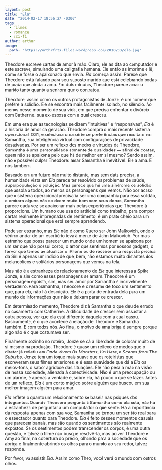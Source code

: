 ```yaml
---
layout: post
title: "Ela"
date: "2014-02-17 18:56:27 -0300"
tags:
  - filmes
  - romance
  - sci-fi
author: arthur
image:
  path: "https://arthrfrts.files.wordpress.com/2018/03/ela.jpg"
---
```

Theodore escreve cartas de amor à mão. Claro, ele as dita ao computador e este escreve, simulando uma caligrafia humana. Ele então as imprime e lê, como se fosse o apaixonado que envia. _Ela_ começa assim. Parece que Theodore está falando para seu suposto marido que está celebrando bodas de prata que ainda o ama. Em dois minutos, Theodore parece amar o marido tanto quanto a senhora que o contratou.

Theodore, assim como os outros protagonistas de Jonze, é um homem que prefere a solidão. Ele se encontra mais facilmente isolado, no silêncio. Ao menos nesse momento de sua vida, em que precisa enfrentar o divórcio com Catherine, sua ex-esposa com a qual cresceu.

Em uma era que as tecnologias se dizem “intuitivas” e “responsivas”, _Ela_ é a história de amor da geração. Theodore compra o mais recente sistema operacional, OS1, e seleciona uma série de preferências que resultam em Samantha, sua inteligência virtual com configurações de privacidade desativadas. Por ser um reflexo dos medos e virtudes de Theodore, Samantha é uma personalidade somente de qualidades — afinal de contas, quem não se apaixona pelo que há de melhor em si mesmo? Sendo assim, não é possível culpar Theodore: amar Samantha é inevitável. Ele a ama. E nós também.

Baseado em um futuro não muito distante, mas sem data precisa, a humanidade vista em _Ela_ parece ter resolvido os problemas de saúde, superpopulação e poluição. Mas parece que há uma síndrome de solidão que assola a todos, ao menos os personagens que vemos. Não por acaso que o sistema operacional precisaria ser uma companhia para essa solidão, e embora alguns não se deem muito bem com seus donos, Samantha parece cada vez se apaixonar mais pelas experiências que Theodore à proporciona. Um humano que usa do artificial como trabalho, para compor cartas realmente impregnadas de sentimento, é um prato cheio para um sistema operacional que está sempre aprendendo.

Pode ser estranho, mas _Ela_ não é como Quero ser John Malkovich, onde o sétimo andar de um escritório leva à mente de John Malkovich. Por mais estranho que possa parecer um mundo onde um homem se apaixona por um ser que não possui corpo, o amor que sentimos por nossos gadgets, o fervor que temos ao atualizar o iPhone ou de receber uma resposta precisa da Siri é apenas um indício de que, bem, não estamos muito distantes dos melancólicos e solitários personagens que vemos na tela.

Mas não é a estranheza do relacionamento de _Ela_ que interessa a Spike Jonze, e sim como esses personagens se amam. Theodore é um personagem egoísta, sim, mas seu amor por Samantha é incrivelmente verdadeiro. Para Samantha, Theodore é o resumo de todo um sentimento que, para ela, não há descrição. Ele é a porta de entrada dela para um mundo de informações que não a deixam parar de crescer.

Em determinado momento, Theodore diz à Samantha o que deu de errado no casamento com Catherine. A dificuldade de crescer sem assustar a outra pessoa, ver que ela está diferente daquela com a qual casou. Basicamente, é o que acontece à relação de Theodore e Samantha também. E com todos nós. Ao final, o motivo de uma briga é sempre porque algo não é o que costumava ser.

Finalmente sozinho no roteiro, Jonze se dá a liberdade de colocar muito de si mesmo na produção. Theodore é quase um reflexo de medos que o diretor já refletiu em _Onde Vivem Os Monstros_, _I’m Here_, e _Scenes from The Suburbs_. Jonze tem um toque mais suave que os roteiristas que escreveram seus filmes anteriores, e é essa suavidade que dá a _Ela_ os meios-tons, o sabor agridoce das situações. Ele não pesa a mão na visão de nossa sociedade, alienada à conectividade. Não é uma preocupação ou um alarme, é apenas a verdade e, sobre ela, há pouco o que se fazer. Antes de um reflexo, _Ela_ é um conto mágico sobre alguém que buscou em sua melhor imagem alguém para amar.

_Ela_ reflete o quanto um relacionamento se baseia nas psiques dos integrantes. Quando Theodore pergunta à Samantha como ela está, não há a estranheza de perguntar a um computador o que sente. Há a importância da resposta: apenas com sua voz, Samantha se tornou um ser tão real para o espectador quanto para Theodore. _Ela_ é feito desses momentos casuais que parecem banais, mas são quando os sentimentos são realmente expostos. Se os sentimentos podem transcender os corpos, é uma outra questão, e talvez o filme não busque resolvê-la, mas ao ver Theodore e Amy ao final, na cobertura do prédio, olhando para a sociedade que os abriga e finalmente abrindo os olhos para o mundo ao seu redor, talvez responda.

Por favor, vá assistir _Ela_. Assim como Theo, você verá o mundo com outros olhos.
